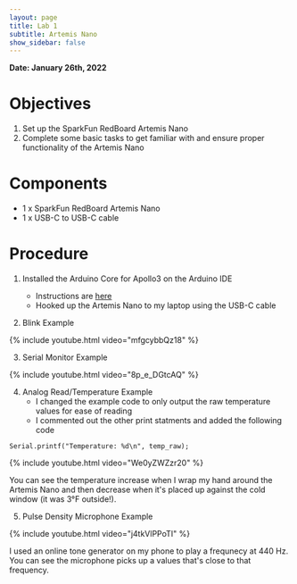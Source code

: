 ```yaml
---
layout: page
title: Lab 1
subtitle: Artemis Nano
show_sidebar: false
---
```


**Date: January 26th, 2022**

# Objectives
1. Set up the SparkFun RedBoard Artemis Nano
2. Complete some basic tasks to get familiar with and ensure proper functionality of the Artemis Nano

# Components
- 1 x SparkFun RedBoard Artemis Nano
- 1 x USB-C to USB-C cable

# Procedure
1. Installed the Arduino Core for Apollo3 on the Arduino IDE
    - Instructions are [here](https://learn.sparkfun.com/tutorials/artemis-development-with-arduino?_ga=2.30055167.1151850962.1594648676-1889762036.1574524297&_gac=1.19903818.1593457111.Cj0KCQjwoub3BRC6ARIsABGhnyahkG7hU2v-0bSiAeprvZ7c9v0XEKYdVHIIi_-J-m5YLdDBMc2P_goaAtA4EALw_wcB)
    - Hooked up the Artemis Nano to my laptop using the USB-C cable

2. Blink Example

{% include youtube.html video="mfgcybbQz18" %}

3. Serial Monitor Example

{% include youtube.html video="8p_e_DGtcAQ" %} 

4. Analog Read/Temperature Example
    - I changed the example code to only output the raw temperature values for ease of reading
    - I commented out the other print statments and added the following code
```
Serial.printf("Temperature: %d\n", temp_raw);
```
{% include youtube.html video="We0yZWZzr20" %} 

You can see the temperature increase when I wrap my hand around the Artemis Nano and then decrease when it's placed up against the cold window (it was 3&deg;F outside!). 

5. Pulse Density Microphone Example

{% include youtube.html video="j4tkVlPPoTI" %} 

I used an online tone generator on my phone to play a frequnecy at 440 Hz. You can see the microphone picks up a values that's close to that frequency.
